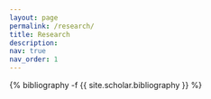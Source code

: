 ```yaml
---
layout: page
permalink: /research/
title: Research
description: 
nav: true
nav_order: 1
---
```

<!-- _pages/publications.md -->
<div class="Publications">

{% bibliography -f {{ site.scholar.bibliography }} %}

</div>

<!-- <div class="Working papers">

{% bibliography -f {{ site.scholar.bibliography }} %}

</div>

<div class="Work-in-Progress">

{% bibliography -f {{ site.scholar.bibliography }} %}

</div> -->